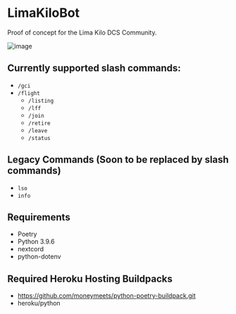 # LimaKiloBot
Proof of concept for the Lima Kilo DCS Community.

![image](https://user-images.githubusercontent.com/40549750/149166279-f3b7a314-367c-4f0a-82e6-bf3136b52a6f.png)

## Currently supported slash commands:
- `/gci`
- `/flight` 
  - `/listing` 
  - `/lff`
  - `/join`
  - `/retire`
  - `/leave`
  - `/status`

## Legacy Commands (Soon to be replaced by slash commands)
- `lso`
- `info`

## Requirements
- Poetry
- Python 3.9.6
- nextcord 
- python-dotenv

## Required Heroku Hosting Buildpacks
- https://github.com/moneymeets/python-poetry-buildpack.git
- heroku/python
